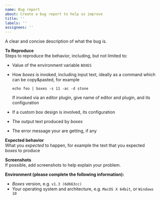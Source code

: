 ```yaml
---
name: Bug report
about: Create a bug report to help us improve
title: ''
labels: ''
assignees: ''
---
```

A clear and concise description of what the bug is.

**To Reproduce**  
Steps to reproduce the behavior, including, but not limited to:
- Value of the environment variable `BOXES`
- How *boxes* is invoked, including input text, ideally as a command which can be copy&pasted, for example

      echo foo | boxes -s 11 -ac -d stone

  If invoked via an editor plugin, give name of editor and plugin, and its configuration
- If a custom box design is involved, its configuration
- The output text produced by *boxes*
- The error message your are getting, if any

**Expected behavior**  
What you *expected* to happen, for example the text that you expected *boxes* to produce

**Screenshots**  
If possible, add screenshots to help explain your problem.

**Environment (please complete the following information):**  
- *Boxes* version, e.g. `v1.3 (6d663cc)`
- Your operating system and architecture, e.g. `MacOS X 64bit`, or `Windows 10`
